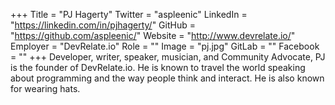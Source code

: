 +++
Title = "PJ Hagerty"
Twitter = "aspleenic"
LinkedIn = "https://linkedin.com/in/pjhagerty/"
GitHub = "https://github.com/aspleenic/"
Website = "http://www.devrelate.io/"
Employer = "DevRelate.io"
Role = ""
Image = "pj.jpg"
GitLab = ""
Facebook = ""
+++
Developer, writer, speaker, musician, and Community Advocate, PJ is the founder of DevRelate.io. He is known to travel the world speaking about programming and the way people think and interact.  He is also known for wearing hats.